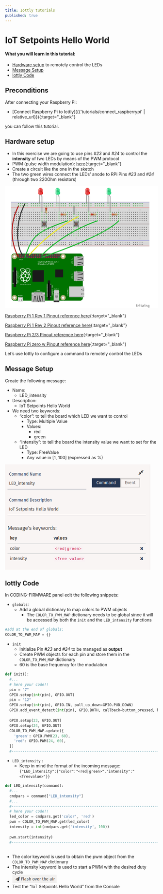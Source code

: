 ```yaml
---
title: Iottly tutorials
published: true
---
```


# IoT Setpoints Hello World

#### What you will learn in this tutorial:


- [Hardware setup](#hardware-setup) to remotely control the LEDs
- [Message Setup](#message-setup)
- [Iottly Code](#iottly-code)

## Preconditions

After connecting your Raspberry Pi:
- [Connect Raspberry Pi to Iottly]({{'tutorials/connect_raspberrypi' | relative_url}}){:target="_blank"}

you can follow this tutorial.



## Hardware setup 

- In this exercise we are going to use pins *#23* and *#24* to control the **intensity** of two LEDs by means of the PWM protocol
- PWM (pulse width modulation): [here](https://it.wikipedia.org/wiki/Pulse-width_modulation){:target="_blank"}
- Create a circuit like the one in the sketch
- The two green wires connect the LEDs’ anode to RPi Pins *#23* and *#24* (through two 220Ohm resistors)


![Alt text](/images/hardware_set_up3.png)


[Raspberry Pi 1 Rev 1 Pinout reference here](http://www.hobbytronics.co.uk/image/data/tutorial/raspberry-pi/gpio-pinout.jpg){:target="_blank"} 

[Raspberry Pi 1 Rev 2 Pinout reference here](http://www.hobbytronics.co.uk/image/data/tutorial/raspberry-pi/gpio-pinout-rev2.jpg){:target="_blank"} 

[Raspberry Pi 2/3 Pinout reference here](http://www.jameco.com/Jameco/workshop/circuitnotes/raspberry_pi_circuit_note_fig2a.jpg){:target="_blank"} 

[Raspberry Pi zero w Pinout reference here](http://othermod.com/wp-content/uploads/Raspberry-Pi-Model-Zero-Mini-PC.jpg){:target="_blank"}   



Let’s use Iottly to configure  a command to remotely control the LEDs


## Message Setup


Create the following message:
- Name: 
  - LED_intensity
- Description: 
    - IoT Setpoints Hello World
- We need two keywords:
    - “color”: to tell the board which LED we want to control
      - Type: Multiple Value
      - Values:
        - red
        - green
    - “intensity”: to tell the board the intensity value we want to set for the LED
      - Type: FreeValue
      - Any value in [1, 100] (expressed as %)
      
      
![Alt text](/images/iottly_message_setup2.png)


## Iottly Code


In CODING-FIRMWARE panel edit the following snippets:
- ```globals```:
  - Add a global dictionary to map colors to PWM objects
    - The ```COLOR_TO_PWM_MAP``` dictionary needs to be global since it will be accessed by both the ```init``` and the ```LED_intensity``` functions

```python
#add at the end of globals:
COLOR_TO_PWM_MAP = {}
```    

- ```init```
  - Initialize Pin *#23* and *#24* to be managed as **output**
  - Create PWM objects for each pin and store them in the ```COLOR_TO_PWM_MAP``` dictionary
  - 60 is the base frequency for the modulation
  
```python
def init():
  #...
  # here your code!!
  pin = "7"
  GPIO.setup(int(pin), GPIO.OUT)
  pin = "12"
  GPIO.setup(int(pin), GPIO.IN, pull_up_down=GPIO.PUD_DOWN)
  GPIO.add_event_detect(int(pin), GPIO.BOTH, callback=button_pressed, bouncetime=200)
  
  GPIO.setup(23, GPIO.OUT)
  GPIO.setup(24, GPIO.OUT)  
  COLOR_TO_PWM_MAP.update({
    'green': GPIO.PWM(23, 60),
    'red': GPIO.PWM(24, 60),
  })    
  #-----------------------------------------------------------------------------#
```
  
- ```LED_intensity``` :
  - Keep in mind the format of the incoming message:
    ```{"LED_intensity":{"color":"<red|green>","intensity":"<freevalue>"}}```

```python
def LED_intensity(command):
  #...
  cmdpars = command["LED_intensity"]
  #...
  #-----------------------------------------------------------------------------#
  # here your code!!
  led_color = cmdpars.get('color', 'red')
  pwm = COLOR_TO_PWM_MAP.get(led_color)
  intensity = int(cmdpars.get('intensity', 100))
  
  pwm.start(intensity)
  #-----------------------------------------------------------------------------#
  
```
 
 
  - The color keyword is used to obtain the pwm object from the ```COLOR_TO_PWM_MAP``` dictionary
  - The intensity keyword is used to start a PWM with the desired duty cycle
- ![Alt text](/images/flash_botton.png)   
- Test the “IoT Setpoints Hello World” from the Console



